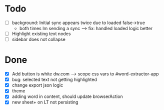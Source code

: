 
# Todo
- [ ] background: Initial sync appears twice due to loaded false->true
    - both times Im sending a sync
        --> fix: handled loaded logic better
- [ ] Highlight existing text nodes
- [ ] sidebar does not collapse
# Done

- [x] Add button is white
    dw.com
    --> scope css vars to #word-extractor-app
- [x] bug: selected text not getting highlighted
- [x] change export json logic
- [x] theme
- [x] adding word in content, should update browserAction
- [x] new sheet+ on LT not persisting
